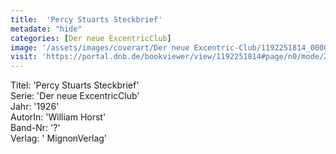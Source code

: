 ```yaml
---
title:  'Percy Stuarts Steckbrief'
metadate: "hide"
categories: [Der neue ExcentricClub]
image: '/assets/images/coverart/Der neue Excentric-Club/1192251814_00000010.jpg'
visit: 'https://portal.dnb.de/bookviewer/view/1192251814#page/n0/mode/2up'
---
```

Titel: 'Percy Stuarts Steckbrief' <br>
Serie: 'Der neue ExcentricClub' <br>
Jahr: '1926' <br>
AutorIn: 'William Horst' <br>
Band-Nr: '?' <br>
Verlag: ' MignonVerlag'